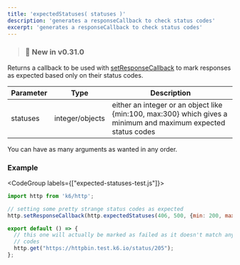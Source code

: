 ```yaml
---
title: 'expectedStatuses( statuses )'
description: 'generates a responseCallback to check status codes'
excerpt: 'generates a responseCallback to check status codes'
---
```


> ### 🎉 New in v0.31.0

Returns a callback to be used with [setResponseCallback](/javascript-api/v0-31/k6-http/setresponsecallback-callback) to mark responses as expected based only on their status codes.


| Parameter | Type            | Description                                                      |
| --------- | --------------- | ---------------------------------------------------------------- |
| statuses  | integer/objects | either an integer or an object like {min:100, max:300} which gives a minimum and maximum expected status codes|

You can have as many arguments as wanted in any order.

### Example

<CodeGroup labels={["expected-statuses-test.js"]}>

```javascript
import http from 'k6/http';

// setting some pretty strange status codes as expected
http.setResponseCallback(http.expectedStatuses(406, 500, {min: 200, max: 204}, 302, {min: 305, max: 405}));

export default () => {
  // this one will actually be marked as failed as it doesn't match any of the above listed status
  // codes
  http.get("https://httpbin.test.k6.io/status/205");
};
```

</CodeGroup>
